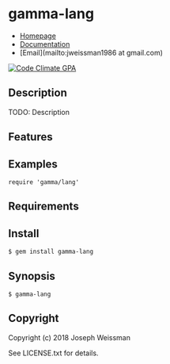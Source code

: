 # gamma-lang

* [Homepage](https://rubygems.org/gems/gamma-lang)
* [Documentation](http://rubydoc.info/gems/gamma-lang/frames)
* [Email](mailto:jweissman1986 at gmail.com)

[![Code Climate GPA](https://codeclimate.com/github//gamma-lang/badges/gpa.svg)](https://codeclimate.com/github//gamma-lang)

## Description

TODO: Description

## Features

## Examples

    require 'gamma/lang'

## Requirements

## Install

    $ gem install gamma-lang

## Synopsis

    $ gamma-lang

## Copyright

Copyright (c) 2018 Joseph Weissman

See LICENSE.txt for details.
